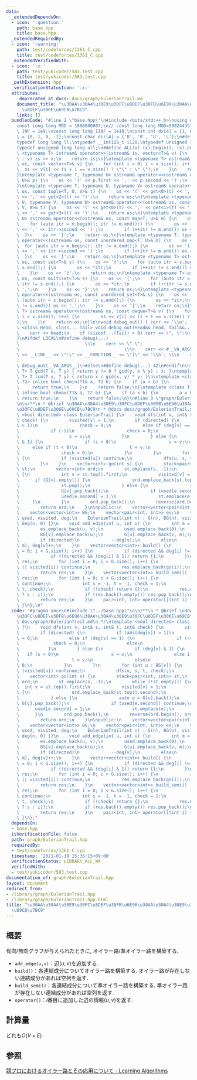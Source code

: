 ```yaml
---
data:
  _extendedDependsOn:
  - icon: ':question:'
    path: base.hpp
    title: base.hpp
  _extendedRequiredBy:
  - icon: ':warning:'
    path: test/codeforces/1361_C.cpp
    title: test/codeforces/1361_C.cpp
  _extendedVerifiedWith:
  - icon: ':x:'
    path: test/yukicoder/583.test.cpp
    title: test/yukicoder/583.test.cpp
  _pathExtension: hpp
  _verificationStatusIcon: ':x:'
  attributes:
    _deprecated_at_docs: docs/graph/EulerianTrail.md
    document_title: "\u30AA\u30A4\u30E9\u30FC\u8DEF\u30FB\u6E96\u30AA\u30A4\u30E9\u30FC\
      \u8DEF\u306E\u69CB\u7BC9"
    links: []
  bundledCode: "#line 2 \"base.hpp\"\n#include <bits/stdc++.h>\nusing namespace std;\n\
    const long long MOD = 1000000007;\n// const long long MOD=998244353;\nconst int\
    \ INF = 1e9;\nconst long long IINF = 1e18;\nconst int dx[4] = {1, 0, -1, 0}, dy[4]\
    \ = {0, 1, 0, -1};\nconst char dir[4] = {'D', 'R', 'U', 'L'};\n#define LOCAL\n\
    typedef long long ll;\ntypedef __int128_t i128;\ntypedef unsigned int uint;\n\
    typedef unsigned long long ull;\n#define ALL(x) (x).begin(), (x).end()\n\ntemplate\
    \ <typename T> istream& operator>>(istream& is, vector<T>& v) {\n    for (T& x\
    \ : v) is >> x;\n    return is;\n}\ntemplate <typename T> ostream& operator<<(ostream&\
    \ os, const vector<T>& v) {\n    for (int i = 0; i < v.size(); i++) {\n      \
    \  os << v[i] << (i + 1 == v.size() ? \"\" : \" \");\n    }\n    return os;\n\
    }\ntemplate <typename T, typename U> ostream& operator<<(ostream& os, const pair<T,\
    \ U>& p) {\n    os << '(' << p.first << ',' << p.second << ')';\n    return os;\n\
    }\ntemplate <typename T, typename U, typename V> ostream& operator<<(ostream&\
    \ os, const tuple<T, U, V>& t) {\n    os << '(' << get<0>(t) << ',' << get<1>(t)\
    \ << ',' << get<2>(t) << ')';\n    return os;\n}\ntemplate <typename T, typename\
    \ U, typename V, typename W> ostream& operator<<(ostream& os, const tuple<T, U,\
    \ V, W>& t) {\n    os << '(' << get<0>(t) << ',' << get<1>(t) << ',' << get<2>(t)\
    \ << ',' << get<3>(t) << ')';\n    return os;\n}\ntemplate <typename T, typename\
    \ U> ostream& operator<<(ostream& os, const map<T, U>& m) {\n    os << '{';\n\
    \    for (auto itr = m.begin(); itr != m.end();) {\n        os << '(' << itr->first\
    \ << ',' << itr->second << ')';\n        if (++itr != m.end()) os << ',';\n  \
    \  }\n    os << '}';\n    return os;\n}\ntemplate <typename T, typename U> ostream&\
    \ operator<<(ostream& os, const unordered_map<T, U>& m) {\n    os << '{';\n  \
    \  for (auto itr = m.begin(); itr != m.end();) {\n        os << '(' << itr->first\
    \ << ',' << itr->second << ')';\n        if (++itr != m.end()) os << ',';\n  \
    \  }\n    os << '}';\n    return os;\n}\ntemplate <typename T> ostream& operator<<(ostream&\
    \ os, const set<T>& s) {\n    os << '{';\n    for (auto itr = s.begin(); itr !=\
    \ s.end();) {\n        os << *itr;\n        if (++itr != s.end()) os << ',';\n\
    \    }\n    os << '}';\n    return os;\n}\ntemplate <typename T> ostream& operator<<(ostream&\
    \ os, const multiset<T>& s) {\n    os << '{';\n    for (auto itr = s.begin();\
    \ itr != s.end();) {\n        os << *itr;\n        if (++itr != s.end()) os <<\
    \ ',';\n    }\n    os << '}';\n    return os;\n}\ntemplate <typename T> ostream&\
    \ operator<<(ostream& os, const unordered_set<T>& s) {\n    os << '{';\n    for\
    \ (auto itr = s.begin(); itr != s.end();) {\n        os << *itr;\n        if (++itr\
    \ != s.end()) os << ',';\n    }\n    os << '}';\n    return os;\n}\ntemplate <typename\
    \ T> ostream& operator<<(ostream& os, const deque<T>& v) {\n    for (int i = 0;\
    \ i < v.size(); i++) {\n        os << v[i] << (i + 1 == v.size() ? \"\" : \" \"\
    );\n    }\n    return os;\n}\n\nvoid debug_out() { cerr << '\\n'; }\ntemplate\
    \ <class Head, class... Tail> void debug_out(Head&& head, Tail&&... tail) {\n\
    \    cerr << head;\n    if (sizeof...(Tail) > 0) cerr << \", \";\n    debug_out(move(tail)...);\n\
    }\n#ifdef LOCAL\n#define debug(...)                                          \
    \                         \\\n    cerr << \" \";                             \
    \                                        \\\n    cerr << #__VA_ARGS__ << \" :[\"\
    \ << __LINE__ << \":\" << __FUNCTION__ << \"]\" << '\\n'; \\\n    cerr << \" \"\
    ;                                                                     \\\n   \
    \ debug_out(__VA_ARGS__)\n#else\n#define debug(...) 42\n#endif\n\ntemplate <typename\
    \ T> T gcd(T x, T y) { return y != 0 ? gcd(y, x % y) : x; }\ntemplate <typename\
    \ T> T lcm(T x, T y) { return x / gcd(x, y) * y; }\n\ntemplate <class T1, class\
    \ T2> inline bool chmin(T1& a, T2 b) {\n    if (a > b) {\n        a = b;\n   \
    \     return true;\n    }\n    return false;\n}\ntemplate <class T1, class T2>\
    \ inline bool chmax(T1& a, T2 b) {\n    if (a < b) {\n        a = b;\n       \
    \ return true;\n    }\n    return false;\n}\n#line 3 \"graph/EulerianTrail.hpp\"\
    \n\n/**\n * @brief \u30AA\u30A4\u30E9\u30FC\u8DEF\u30FB\u6E96\u30AA\u30A4\u30E9\
    \u30FC\u8DEF\u306E\u69CB\u7BC9\n * @docs docs/graph/EulerianTrail.md\n */\ntemplate\
    \ <bool directed> class EulerianTrail {\n    void dfs(int v, int& s, int& t, int&\
    \ check) {\n        visited[v] = 1;\n        if (directed) {\n            if (abs(deg[v])\
    \ > 1)\n                check = 0;\n            else if (deg[v] == 1) {\n    \
    \            if (~s)\n                    check = 0;\n                else\n \
    \                   s = v;\n            }\n        } else {\n            if (deg[v]\
    \ & 1) {\n                if (s < 0)\n                    s = v;\n           \
    \     else if (t < 0)\n                    t = v;\n                else\n    \
    \                check = 0;\n            }\n        }\n        for (int u : BG[v])\
    \ {\n            if (visited[u]) continue;\n            dfs(u, s, t, check);\n\
    \        }\n    }\n    vector<int> go(int s) {\n        stack<pair<int, int>>\
    \ st;\n        vector<int> ord;\n        st.emplace(s, -1);\n        while (!st.empty())\
    \ {\n            int v = st.top().first;\n            visited[v] = 1;\n      \
    \      if (G[v].empty()) {\n                ord.emplace_back(st.top().second);\n\
    \                st.pop();\n            } else {\n                auto e = G[v].back();\n\
    \                G[v].pop_back();\n                if (used[e.second]) continue;\n\
    \                used[e.second] = 1;\n                st.emplace(e);\n       \
    \     }\n        }\n        ord.pop_back();\n        reverse(ord.begin(), ord.end());\n\
    \        return ord;\n    }\n\npublic:\n    vector<vector<pair<int, int>>> G;\n\
    \    vector<vector<int>> BG;\n    vector<pair<int, int>> es;\n    vector<int>\
    \ used, visited, deg;\n    EulerianTrail(int n) : G(n), BG(n), visited(n, 0),\
    \ deg(n, 0) {}\n    void add_edge(int u, int v) {\n        int m = es.size();\n\
    \        es.emplace_back(u, v);\n        used.emplace_back(0);\n        BG[u].emplace_back(v);\n\
    \        BG[v].emplace_back(u);\n        G[u].emplace_back(v, m);\n        deg[u]++;\n\
    \        if (directed)\n            --deg[v];\n        else\n            G[v].emplace_back(u,\
    \ m), deg[v]++;\n    }\n    vector<vector<int>> build() {\n        for (int i\
    \ = 0; i < G.size(); i++) {\n            if (directed && deg[i] != 0) return {};\n\
    \            if (!directed && (deg[i] & 1)) return {};\n        }\n        vector<vector<int>>\
    \ res;\n        for (int i = 0; i < G.size(); i++) {\n            if (G[i].empty()\
    \ || visited[i]) continue;\n            res.emplace_back(go(i));\n        }\n\
    \        return res;\n    }\n    vector<vector<int>> build_semi() {\n        vector<vector<int>>\
    \ res;\n        for (int i = 0; i < G.size(); i++) {\n            if (visited[i])\
    \ continue;\n            int s = -1, t = -1, check = 1;\n            dfs(i, s,\
    \ t, check);\n            if (!check) return {};\n            res.emplace_back(go(~s\
    \ ? s : i));\n            if (res.back().empty()) res.pop_back();\n        }\n\
    \        return res;\n    }\n    pair<int, int> operator[](int i) { return es[i];\
    \ }\n};\n"
  code: "#pragma once\n#include \"../base.hpp\"\n\n/**\n * @brief \u30AA\u30A4\u30E9\
    \u30FC\u8DEF\u30FB\u6E96\u30AA\u30A4\u30E9\u30FC\u8DEF\u306E\u69CB\u7BC9\n * @docs\
    \ docs/graph/EulerianTrail.md\n */\ntemplate <bool directed> class EulerianTrail\
    \ {\n    void dfs(int v, int& s, int& t, int& check) {\n        visited[v] = 1;\n\
    \        if (directed) {\n            if (abs(deg[v]) > 1)\n                check\
    \ = 0;\n            else if (deg[v] == 1) {\n                if (~s)\n       \
    \             check = 0;\n                else\n                    s = v;\n \
    \           }\n        } else {\n            if (deg[v] & 1) {\n             \
    \   if (s < 0)\n                    s = v;\n                else if (t < 0)\n\
    \                    t = v;\n                else\n                    check =\
    \ 0;\n            }\n        }\n        for (int u : BG[v]) {\n            if\
    \ (visited[u]) continue;\n            dfs(u, s, t, check);\n        }\n    }\n\
    \    vector<int> go(int s) {\n        stack<pair<int, int>> st;\n        vector<int>\
    \ ord;\n        st.emplace(s, -1);\n        while (!st.empty()) {\n          \
    \  int v = st.top().first;\n            visited[v] = 1;\n            if (G[v].empty())\
    \ {\n                ord.emplace_back(st.top().second);\n                st.pop();\n\
    \            } else {\n                auto e = G[v].back();\n               \
    \ G[v].pop_back();\n                if (used[e.second]) continue;\n          \
    \      used[e.second] = 1;\n                st.emplace(e);\n            }\n  \
    \      }\n        ord.pop_back();\n        reverse(ord.begin(), ord.end());\n\
    \        return ord;\n    }\n\npublic:\n    vector<vector<pair<int, int>>> G;\n\
    \    vector<vector<int>> BG;\n    vector<pair<int, int>> es;\n    vector<int>\
    \ used, visited, deg;\n    EulerianTrail(int n) : G(n), BG(n), visited(n, 0),\
    \ deg(n, 0) {}\n    void add_edge(int u, int v) {\n        int m = es.size();\n\
    \        es.emplace_back(u, v);\n        used.emplace_back(0);\n        BG[u].emplace_back(v);\n\
    \        BG[v].emplace_back(u);\n        G[u].emplace_back(v, m);\n        deg[u]++;\n\
    \        if (directed)\n            --deg[v];\n        else\n            G[v].emplace_back(u,\
    \ m), deg[v]++;\n    }\n    vector<vector<int>> build() {\n        for (int i\
    \ = 0; i < G.size(); i++) {\n            if (directed && deg[i] != 0) return {};\n\
    \            if (!directed && (deg[i] & 1)) return {};\n        }\n        vector<vector<int>>\
    \ res;\n        for (int i = 0; i < G.size(); i++) {\n            if (G[i].empty()\
    \ || visited[i]) continue;\n            res.emplace_back(go(i));\n        }\n\
    \        return res;\n    }\n    vector<vector<int>> build_semi() {\n        vector<vector<int>>\
    \ res;\n        for (int i = 0; i < G.size(); i++) {\n            if (visited[i])\
    \ continue;\n            int s = -1, t = -1, check = 1;\n            dfs(i, s,\
    \ t, check);\n            if (!check) return {};\n            res.emplace_back(go(~s\
    \ ? s : i));\n            if (res.back().empty()) res.pop_back();\n        }\n\
    \        return res;\n    }\n    pair<int, int> operator[](int i) { return es[i];\
    \ }\n};"
  dependsOn:
  - base.hpp
  isVerificationFile: false
  path: graph/EulerianTrail.hpp
  requiredBy:
  - test/codeforces/1361_C.cpp
  timestamp: '2021-01-19 15:36:15+09:00'
  verificationStatus: LIBRARY_ALL_WA
  verifiedWith:
  - test/yukicoder/583.test.cpp
documentation_of: graph/EulerianTrail.hpp
layout: document
redirect_from:
- /library/graph/EulerianTrail.hpp
- /library/graph/EulerianTrail.hpp.html
title: "\u30AA\u30A4\u30E9\u30FC\u8DEF\u30FB\u6E96\u30AA\u30A4\u30E9\u30FC\u8DEF\u306E\
  \u69CB\u7BC9"
---
```

## 概要
有向/無向グラフが与えられたときに, オイラー路/準オイラー路を構築する.
- `add_edge(u,v)`：辺$(u,v)$を追加する.
- `build()`：各連結成分についてオイラー路を構築する. オイラー路が存在しない連結成分があれば空列を返す.
- `build_semi()`：各連結成分について準オイラー路を構築する. 準オイラー路が存在しない連結成分があれば空列を返す.
- `operator[]`：$i$番目に追加した辺の情報$(u,v)$を返す.

## 計算量
どれも$O(V+E)$

## 参照
[競プロにおけるオイラー路とその応用について - Learning Algorithms](https://kokiymgch.hatenablog.com/entry/2017/12/07/193238)